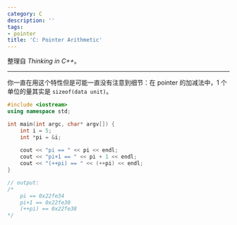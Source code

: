 ```yaml
---
category: C
description: ''
tags:
- pointer
title: 'C: Pointer Arithmetic'
---
```


整理自 _Thinking in C++_。

-----

你一直在用这个特性但是可能一直没有注意到细节：在 pointer 的加减法中，1 个单位的量其实是 `sizeof(data unit)`。

```cpp
#include <iostream>
using namespace std;

int main(int argc, char* argv[]) {
	int i = 5;
	int *pi = &i;
	
	cout << "pi == " << pi << endl; 
	cout << "pi+1 == " << pi + 1 << endl; 
	cout << "(++pi) == " << (++pi) << endl;
}

// output:
/* 
	pi == 0x22fe34
	pi+1 == 0x22fe38
	(++pi) == 0x22fe38
*/
```